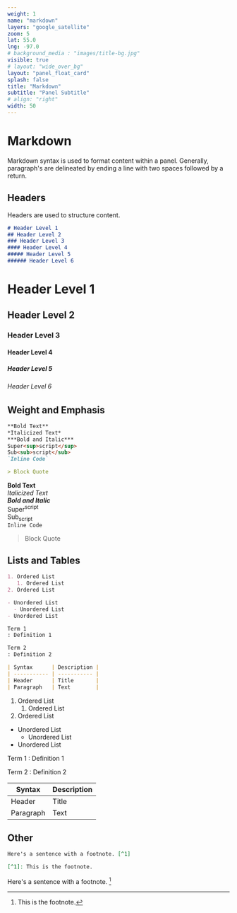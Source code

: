 ```yaml
---
weight: 1
name: "markdown"
layers: "google_satellite"
zoom: 5
lat: 55.0
lng: -97.0
# background_media : "images/title-bg.jpg" 
visible: true
# layout: "wide_over_bg"
layout: "panel_float_card"
splash: false
title: "Markdown"
subtitle: "Panel Subtitle"
# align: "right"
width: 50
---
```


# Markdown
Markdown syntax is used to format content within a panel. Generally, paragraph's are delineated by ending a line with two spaces followed by a return.


## Headers
Headers are used to structure content.

```markdown
# Header Level 1
## Header Level 2
### Header Level 3
#### Header Level 4
##### Header Level 5
###### Header Level 6
```
# Header Level 1
## Header Level 2
### Header Level 3
#### Header Level 4
##### Header Level 5
###### Header Level 6

## Weight and Emphasis

```markdown
**Bold Text**  
*Italicized Text*  
***Bold and Italic***  
Super<sup>script</sup>  
Sub<sub>script</sub>  
`Inline Code` 

> Block Quote  
```

**Bold Text**  
*Italicized Text*  
***Bold and Italic***  
Super<sup>script</sup>  
Sub<sub>script</sub>  
`Inline Code` 

> Block Quote  

## Lists and Tables
```markdown
1. Ordered List
   1. Ordered List
2. Ordered List 

- Unordered List
  - Unordered List
- Unordered List

Term 1
: Definition 1

Term 2
: Definition 2

| Syntax      | Description |
| ----------- | ----------- |
| Header      | Title       |
| Paragraph   | Text        |
```
1. Ordered List
   1. Ordered List
2. Ordered List 

- Unordered List
  - Unordered List
- Unordered List

Term 1
: Definition 1

Term 2
: Definition 2

| Syntax | Description |
| ----------- | ----------- |
| Header | Title |
| Paragraph | Text |

## Other
```markdown
Here's a sentence with a footnote. [^1]

[^1]: This is the footnote. 
```
Here's a sentence with a footnote. [^1]

[^1]: This is the footnote. 


